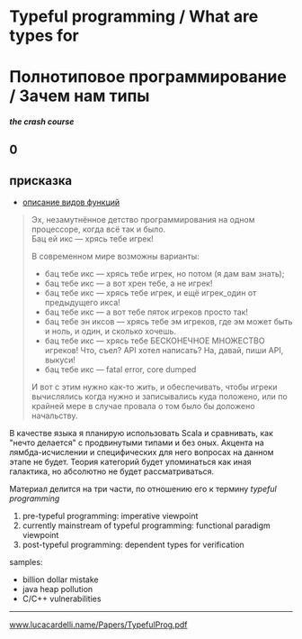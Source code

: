 # Typeful programming / What are types for
# Полнотиповое программирование / Зачем нам типы
#### *the crash course*

## 0
## присказка

- [описание видов функций](http://juan-gandhi.livejournal.com/3565634.html?thread=59185986#t59185986)

> Эх, незамутнённое детство программирования на одном процессоре, когда всё так и было.  
> Бац ей икс — хрясь тебе игрек!  
>
> В современном мире возможны варианты:
>
> - бац тебе икс — хрясь тебе игрек, но потом (я дам вам знать);
> - бац тебе икс — а вот хрен тебе, а не игрек!
> - бац тебе икс — хрясь тебе игрек, и ещё игрек_один от предыдущего икса!
> - бац тебе икс — а вот тебе пяток игреков просто так!
> - бац тебе эн иксов — хрясь тебе эм игреков, где эм может быть и ноль, и один, и сколько хочешь.
> - бац тебе икс — хрясь тебе БЕСКОНЕЧНОЕ МНОЖЕСТВО игреков! Что, съел? API хотел написать? На, давай, пиши API, выкуси!
> - бац тебе икс — fatal error, core dumped
>
> И вот с этим нужно как-то жить, и обеспечивать, чтобы игреки вычислялись когда нужно и записывались куда положено, или по крайней мере в случае провала о том было бы доложено начальству.
>



В качестве языка я планирую использовать Scala и сравнивать, как "нечто делается" с продвинутыми типами и без оных. Акцента на лямбда-исчислении и специфических для него вопросах на данном этапе не будет. Теория категорий будет упоминаться как иная галактика, но абсолютно не будет рассматриваться.

Материал делится на три части, по отношению его к термину *typeful programming*
1. pre-typeful programming: imperative viewpoint
2. currently mainstream of typeful programming: functional paradigm viewpoint
3. post-typeful programming: dependent types for verification

samples:  
- billion dollar mistake
- java heap pollution
- C/C++ vulnerabilities

-------------------------------------------------------

www.lucacardelli.name/Papers/TypefulProg.pdf

